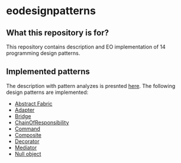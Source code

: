 # eodesignpatterns

## What this repository is for?

This repository contains description and EO implementation of 14 programming design patterns.

## Implemented patterns
The description with pattern analyzes is presnted [here](https://github.com/HSE-Eolang/eodesignpatterns/blob/main/EO%20Design%20patterns.pdf).
The following design patterns are implemented:
- [Abstract Fabric](https://github.com/HSE-Eolang/eodesignpatterns/blob/main/eo/AbstractFabric.eo)
- [Adapter](https://github.com/HSE-Eolang/eodesignpatterns/blob/main/eo/Adapter.eo)
- [Bridge](https://github.com/HSE-Eolang/eodesignpatterns/blob/main/eo/Bridge.eo)
- [ChainOfResponsibility](https://github.com/HSE-Eolang/eodesignpatterns/blob/main/eo/ChainOfResponsibility.eo)
- [Command](https://github.com/HSE-Eolang/eodesignpatterns/blob/main/eo/Command.eo)
- [Composite](https://github.com/HSE-Eolang/eodesignpatterns/blob/main/eo/Composite.eo)
- [Decorator](https://github.com/HSE-Eolang/eodesignpatterns/blob/main/eo/Decorator.eo)
- [Mediator](https://github.com/HSE-Eolang/eodesignpatterns/blob/main/eo/Mediator.eo)
- [Null object](https://github.com/HSE-Eolang/eodesignpatterns/blob/main/eo/NullObject.eo)
